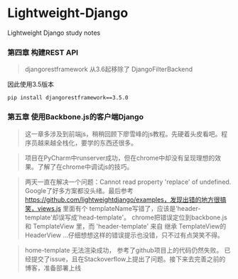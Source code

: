 # Lightweight-Django
Lightweight Django study notes

### **第四章 构建REST API**

> djangorestframework 从3.6起移除了 DjangoFilterBackend

因此使用3.5版本
	
    pip install djangorestframework==3.5.0

### **第五章 使用Backbone.js的客户端Django**
> 这一章多涉及到前端js，稍稍回顾下廖雪峰的js教程。先硬着头皮看吧。程序员越来越全栈化，要学的东西还很多。

> 项目在PyCharm中runserver成功，但在chrome中却没有呈现理想的效果。了解了在chrome中调试js的技巧。

> 两天一直在解决一个问题：Cannot read property 'replace' of undefined. Google了好多方案都没头绪。最后参考 https://github.com/lightweightdjango/examples，发现出错的地方很搞笑，views.js 里面有个 templateName写错了，应该是'header-template'却误写成'head-template'。 chrome把错误定位到backbone.js 和 TemplateView 里，而 'header-template' 来自 继承 TemplateView的 HeaderView ...仔细想想这样的错误提示也没错，只不过有点哭笑不得。

> home-template 无法渲染成功， 参考了github项目上的代码仍然失败。 已经提交了issue，且在Stackoverflow上提出了问题。接下来去完善之前的博客，准备部署上线

